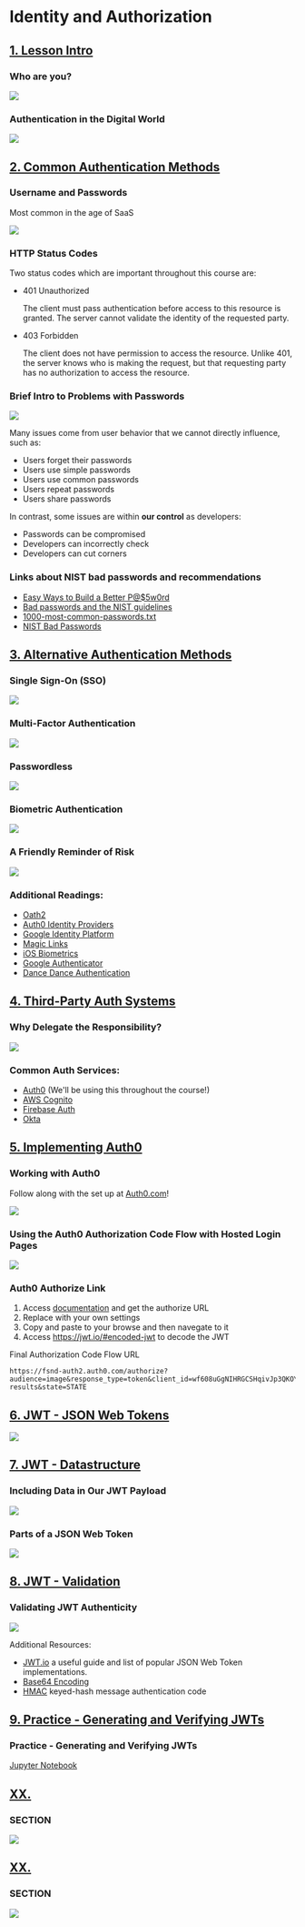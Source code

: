 # Identity and Authorization

## [1. Lesson Intro](https://classroom.udacity.com/nanodegrees/nd0044/parts/b91edf5c-5a4d-499a-ba69-a598afd9fe3e/modules/5606de9d-aa2b-4a1b-9b14-81b87d80a264/lessons/0f6a882a-aff8-474a-b0ec-15a28f8c0c95/concepts/1b5e14f4-daa3-4850-aa9d-f89f79062bae)

### Who are you?

[![](https://img.youtube.com/vi/X3a7uGXxhTM/0.jpg)](https://youtu.be/X3a7uGXxhTM)

### Authentication in the Digital World

[![](https://img.youtube.com/vi/Y1X9yupVhG8/0.jpg)](https://youtu.be/Y1X9yupVhG8)

## [2. Common Authentication Methods](https://classroom.udacity.com/nanodegrees/nd0044/parts/b91edf5c-5a4d-499a-ba69-a598afd9fe3e/modules/5606de9d-aa2b-4a1b-9b14-81b87d80a264/lessons/0f6a882a-aff8-474a-b0ec-15a28f8c0c95/concepts/84762640-4deb-4aed-8ab2-76adadf68eed)

### Username and Passwords

Most common in the age of SaaS

[![](https://img.youtube.com/vi/Ccm4wie8qlA/0.jpg)](https://youtu.be/Ccm4wie8qlA)

### HTTP Status Codes

Two status codes which are important throughout this course are:

- 401 Unauthorized

    The client must pass authentication before access to this resource is granted. The server cannot validate the identity of the requested party.

- 403 Forbidden

    The client does not have permission to access the resource. Unlike 401, the server knows who is making the request, but that requesting party has no authorization to access the resource.

### Brief Intro to Problems with Passwords

[![](https://img.youtube.com/vi/i2PQhJpb_OI/0.jpg)](https://youtu.be/i2PQhJpb_OI)

Many issues come from user behavior that we cannot directly influence, such as:

- Users forget their passwords
- Users use simple passwords
- Users use common passwords
- Users repeat passwords
- Users share passwords

In contrast, some issues are within **our control** as developers:

- Passwords can be compromised
- Developers can incorrectly check
- Developers can cut corners

### Links about NIST bad passwords and recommendations
- [Easy Ways to Build a Better P@$5w0rd](https://www.nist.gov/blogs/taking-measure/easy-ways-build-better-p5w0rd)
- [Bad passwords and the NIST guidelines](https://rstudio-pubs-static.s3.amazonaws.com/346197_6d0dd053d1b3471c82f733849f0e0d5d.html)
- [1000-most-common-passwords.txt](https://github.com/DavidWittman/wpxmlrpcbrute/blob/master/wordlists/1000-most-common-passwords.txt)
- [NIST Bad Passwords](https://cry.github.io/nbp/)

## [3. Alternative Authentication Methods](https://classroom.udacity.com/nanodegrees/nd0044/parts/b91edf5c-5a4d-499a-ba69-a598afd9fe3e/modules/5606de9d-aa2b-4a1b-9b14-81b87d80a264/lessons/0f6a882a-aff8-474a-b0ec-15a28f8c0c95/concepts/84762640-4deb-4aed-8ab2-76adadf68eed)

### Single Sign-On (SSO)

[![](https://img.youtube.com/vi/BYSKdCi7hUg/0.jpg)](https://youtu.be/BYSKdCi7hUg)

### Multi-Factor Authentication

[![](https://img.youtube.com/vi/LbbOQBZgRlU/0.jpg)](https://youtu.be/LbbOQBZgRlU)

### Passwordless

[![](https://img.youtube.com/vi/OCSFMzd6SX0/0.jpg)](https://youtu.be/OCSFMzd6SX0)

### Biometric Authentication

[![](https://img.youtube.com/vi/gSm18eliZ1E/0.jpg)](https://youtu.be/gSm18eliZ1E)

### A Friendly Reminder of Risk

[![](https://img.youtube.com/vi/4ZkB1OKkczw/0.jpg)](https://youtu.be/4ZkB1OKkczw)

### Additional Readings:
- [Oath2](https://oauth.net/2/)
- [Auth0 Identity Providers](https://auth0.com/docs/identityproviders)
- [Google Identity Platform](https://developers.google.com/identity/)
- [Magic Links](https://hackernoon.com/magic-links-d680d410f8f7)
- [iOS Biometrics](https://developer.apple.com/documentation/localauthentication)
- [Google Authenticator](https://play.google.com/store/apps/details?id=com.google.android.apps.authenticator2&hl=en_US)
- [Dance Dance Authentication](https://www.youtube.com/watch?v=VgC4b9K-gYU&feature=youtu.be)

## [4. Third-Party Auth Systems](https://classroom.udacity.com/nanodegrees/nd0044/parts/b91edf5c-5a4d-499a-ba69-a598afd9fe3e/modules/5606de9d-aa2b-4a1b-9b14-81b87d80a264/lessons/0f6a882a-aff8-474a-b0ec-15a28f8c0c95/concepts/319fa1ba-3d71-459e-870a-c5b601cdce23)

### Why Delegate the Responsibility?

[![](https://img.youtube.com/vi/BBkQ_9SSa88/0.jpg)](https://youtu.be/BBkQ_9SSa88)

### Common Auth Services:
- [Auth0](https://auth0.com/) (We'll be using this throughout the course!)
- [AWS Cognito](https://auth0.com/)
- [Firebase Auth](https://firebase.google.com/docs/auth)
- [Okta](https://www.okta.com/)

## [5. Implementing Auth0](https://classroom.udacity.com/nanodegrees/nd0044/parts/b91edf5c-5a4d-499a-ba69-a598afd9fe3e/modules/5606de9d-aa2b-4a1b-9b14-81b87d80a264/lessons/0f6a882a-aff8-474a-b0ec-15a28f8c0c95/concepts/4bdfc24c-e822-42fe-994f-052de526036b)

### Working with Auth0
Follow along with the set up at [Auth0.com](auth0.com)!

[![](https://img.youtube.com/vi/Mikr9g_JBaE/0.jpg)](https://youtu.be/Mikr9g_JBaE)

### Using the Auth0 Authorization Code Flow with Hosted Login Pages

[![](https://img.youtube.com/vi/_Fb0HKn0U2I/0.jpg)](https://youtu.be/_Fb0HKn0U2I)

### Auth0 Authorize Link

1. Access [documentation](https://auth0.com/docs/api/authentication?http#authorization-code-flow) and get the authorize URL
2. Replace with your own settings
3. Copy and paste to your browse and then navegate to it
4. Access https://jwt.io/#encoded-jwt to decode the JWT

Final Authorization Code Flow URL

```curl
https://fsnd-auth2.auth0.com/authorize?audience=image&response_type=token&client_id=wf608uGgNIHRGCSHqivJp3QKOYsJoPYN&redirect_uri=http://localhost:8080/login-results&state=STATE
```

## [6. JWT - JSON Web Tokens](https://classroom.udacity.com/nanodegrees/nd0044/parts/b91edf5c-5a4d-499a-ba69-a598afd9fe3e/modules/5606de9d-aa2b-4a1b-9b14-81b87d80a264/lessons/0f6a882a-aff8-474a-b0ec-15a28f8c0c95/concepts/846d6ed1-148b-41c2-b0fc-364cb1fb938a)

[![](https://img.youtube.com/vi/6TWWT1W_4D4/0.jpg)](https://youtu.be/6TWWT1W_4D4)

## [7. JWT - Datastructure](https://classroom.udacity.com/nanodegrees/nd0044/parts/b91edf5c-5a4d-499a-ba69-a598afd9fe3e/modules/5606de9d-aa2b-4a1b-9b14-81b87d80a264/lessons/0f6a882a-aff8-474a-b0ec-15a28f8c0c95/concepts/e9a02c51-50d9-4b84-9aeb-3cac33d30b6e)

### Including Data in Our JWT Payload

[![](https://img.youtube.com/vi/rz7saqU8d8Q/0.jpg)](https://youtu.be/rz7saqU8d8Q)

### Parts of a JSON Web Token

[![](https://img.youtube.com/vi/WRYsLYuvgoc/0.jpg)](https://youtu.be/WRYsLYuvgoc)

## [8. JWT - Validation](https://classroom.udacity.com/nanodegrees/nd0044/parts/b91edf5c-5a4d-499a-ba69-a598afd9fe3e/modules/5606de9d-aa2b-4a1b-9b14-81b87d80a264/lessons/0f6a882a-aff8-474a-b0ec-15a28f8c0c95/concepts/d2353499-1bd9-4e3d-bc11-0156561d30cb)

### Validating JWT Authenticity

[![](https://img.youtube.com/vi/SoT_ETc35vs/0.jpg)](https://youtu.be/SoT_ETc35vs)

Additional Resources:
- [JWT.io](https://jwt.io/introduction/) a useful guide and list of popular JSON Web Token implementations.
- [Base64 Encoding](https://en.wikipedia.org/wiki/Base64)
- [HMAC](https://en.wikipedia.org/wiki/HMAC) keyed-hash message authentication code

## [9. Practice - Generating and Verifying JWTs](https://classroom.udacity.com/nanodegrees/nd0044/parts/b91edf5c-5a4d-499a-ba69-a598afd9fe3e/modules/5606de9d-aa2b-4a1b-9b14-81b87d80a264/lessons/0f6a882a-aff8-474a-b0ec-15a28f8c0c95/concepts/a0f32909-f902-44e7-bd30-ab011e14ed6b)

### Practice - Generating and Verifying JWTs

[Jupyter Notebook](https://r848940c858541xJUPYTERqdhs1cm1.udacity-student-workspaces.com/notebooks/JWT.ipynb)

## [XX. ]()

### SECTION

[![](https://img.youtube.com/vi/VIDEO/0.jpg)](https://youtu.be/VIDEO)

## [XX. ]()

### SECTION

[![](https://img.youtube.com/vi/VIDEO/0.jpg)](https://youtu.be/VIDEO)